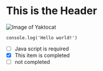 # This is the Header
![Image of Yaktocat](https://octodex.github.com/images/yaktocat.png)
```
console.log('Hello world!')
```
- [ ] Java script is required
- [x] This item is completed
- [ ] not completed
